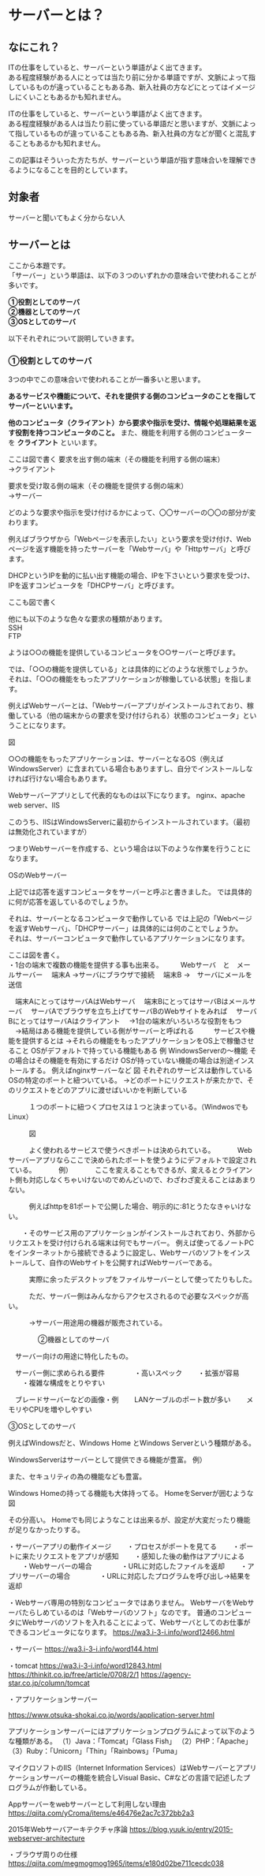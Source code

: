 
# サーバーとは？  

## なにこれ？  
ITの仕事をしていると、サーバーという単語がよく出てきます。  
ある程度経験がある人にとっては当たり前に分かる単語ですが、文脈によって指しているものが違っていることもある為、新入社員の方などにとってはイメージしにくいこともあるかも知れません。

ITの仕事をしていると、サーバーという単語がよく出てきます。  
ある程度経験がある人は当たり前に使っている単語だと思いますが、文脈によって指しているものが違っていることもある為、新入社員の方などが聞くと混乱することもあるかも知れません。

この記事はそういった方たちが、サーバーという単語が指す意味合いを理解できるようになることを目的としています。


## 対象者
サーバーと聞いてもよく分からない人


## サーバーとは
ここから本題です。  
「サーバー」という単語は、以下の３つのいずれかの意味合いで使われることが多いです。


**①役割としてのサーバ**   
**②機器としてのサーバ**  
**③OSとしてのサーバ** 

以下それぞれについて説明していきます。
  
### ①役割としてのサーバ  
3つの中でこの意味合いで使われることが一番多いと思います。

**あるサービスや機能について、それを提供する側のコンピュータのことを指してサーバーといいます。**   

**他のコンピュータ（クライアント）から要求や指示を受け、情報や処理結果を返す役割を持つコンピュータのこと。**
また、機能を利用する側のコンピューターを  **クライアント**  といいます。  


ここは図で書く
要求を出す側の端末（その機能を利用する側の端末）  
→クライアント  

要求を受け取る側の端末（その機能を提供する側の端末）  
→サーバー  


どのような要求や指示を受け付けるかによって、〇〇サーバーの〇〇の部分が変わります。  

例えばブラウザから「Webページを表示したい」という要求を受け付け、Webページを返す機能を持ったサーバーを「Webサーバ」や「Httpサーバ」と呼びます。

DHCPというIPを動的に払い出す機能の場合、IPを下さいという要求を受つけ、IPを返すコンピュータを「DHCPサーバ」と呼びます。

ここも図で書く


他にも以下のような色々な要求の種類があります。  
SSH  
FTP

ようは○○の機能を提供しているコンピュータを○○サーバーと呼びます。　　

では、「○○の機能を提供している」とは具体的にどのような状態でしょうか。  
それは、「○○の機能をもったアプリケーションが稼働している状態」を指します。  

例えばWebサーバーとは、「Webサーバーアプリがインストールされており、稼働している（他の端末からの要求を受け付けられる）状態のコンピュータ」ということになります。  

図

○○の機能をもったアプリケーションは、サーバーとなるOS（例えばWindowsServer）に含まれている場合もありますし、自分でインストールしなければ行けない場合もあります。  

Webサーバーアプリとして代表的なものは以下になります。
nginx、apache web server、IIS

このうち、IISはWindowsServerに最初からインストールされています。（最初は無効化されていますが）



つまりWebサーバーを作成する、という場合は以下のような作業を行うことになります。

OSのWebサーバー



  
上記では応答を返すコンピュータをサーバーと呼ぶと書きました。
では具体的に何が応答を返しているのでしょうか。

それは、サーバーとなるコンピュータで動作している
では上記の「Webページを返すWebサーバ」、「DHCPサーバー」は具体的には何のことでしょうか。  
それは、サーバーコンピュータで動作しているアプリケーションになります。


ここは図を書く。  
・1台の端末で複数の機能を提供する事も出来る。
　
　Webサーバ　と　メールサーバー
　端末A →サーバにブラウザで接続
　端末B →　サーバにメールを送信

　端末AにとってはサーバAはWebサーバ
　端末BにとってはサーバBはメールサーバ
　サーバAでブラウザを立ち上げてサーバBのWebサイトをみれば
　サーバBにとってはサーバAはクライアント
　→1台の端末がいろいろな役割をもつ
　→結局はある機能を提供している側がサーバーと呼ばれる
　
　
サービスや機能を提供するとは
→それらの機能をもったアプリケーションをOS上で稼働させること
OSがデフォルトで持っている機能もある
例 WindowsServerの～機能
その場合はその機能を有効にするだけ
OSが持っていない機能の場合は別途インストールする。
例えばnginxサーバーなど
図
それぞれのサービスは動作しているOSの特定のポートと紐ついている。
→どのポートにリクエストが来たかで、そのリクエストをどのアプリに渡せばいいかを判断している

　　　１つのポートに紐つくプロセスは１つと決まっている。（WindwosでもLinux）

　　　図

　　　よく使われるサービスで使うべきポートは決められている。
　　　Webサーバーアプリならここで決められたポートを使うようにデフォルトで設定されている。
　　　例）
　　　ここを変えることもできるが、変えるとクライアント側も対応しなくちゃいけないのでめんどいので、わざわざ変えることはあまりない。

　　　例えばhttpを81ポートで公開した場合、明示的に:81とうたなきゃいけない。




　　・そのサービス用のアプリケーションがインストールされており、外部からリクエストを受け付けられる端末は何でもサーバー。
例えば使ってるノートPCをインターネットから接続できるように設定し、Webサーバのソフトをインストールして、自作のWebサイトを公開すればWebサーバーである。

　　　実際に余ったデスクトップをファイルサーバーとして使ってたりもした。

　　　ただ、サーバー側はみんなからアクセスされるので必要なスペックが高い。

　　　→サーバー用途用の機器が販売されている。

　　　
　②機器としてのサーバ


　サーバー向けの用途に特化したもの。

　サーバー側に求められる要件　　
　　・高いスペック
　　・拡張が容易
　　・複雑な構成をとりやすい

　ブレードサーバーなどの画像・例
　　LANケーブルのポート数が多い
　　メモリやCPUを増やしやすい


  ③OSとしてのサーバ

  例えばWindowsだと、Windows Home とWindows Serverという種類がある。

  WindowsServerはサーバーとして提供できる機能が豊富。
  例）

  また、セキュリティの為の機能なども豊富。

  Windows Homeの持ってる機能も大体持ってる。
  HomeをServerが囲むような図

  その分高い。
  Homeでも同じようなことは出来るが、設定が大変だったり機能が足りなかったりする。



  
・サーバーアプリの動作イメージ
　　・プロセスがポートを見てる
　　・ポートに来たリクエストをアプリが感知
　　・感知した後の動作はアプリによる
　　・Webサーバーの場合
　　　　・URLに対応したファイルを返却
　　・アプリサーバーの場合
　　　　・URLに対応したプログラムを呼び出し→結果を返却


 ・Webサーバ専用の特別なコンピュータではありません。
   WebサーバをWebサーバたらしめているのは「Webサーバのソフト」なのです。
   普通のコンピュータにWebサーバのソフトを入れることによって、Webサーバとしてのお仕事ができるコンピュータになります。
   https://wa3.i-3-i.info/word12466.html


・サーバー
https://wa3.i-3-i.info/word144.html


・tomcat
https://wa3.i-3-i.info/word12843.html
https://thinkit.co.jp/free/article/0708/2/1
https://agency-star.co.jp/column/tomcat


・アプリケーションサーバー

https://www.otsuka-shokai.co.jp/words/application-server.html

アプリケーションサーバーにはアプリケーションプログラムによって以下のような種類がある。
（1）Java：「Tomcat」「Glass Fish」
（2）PHP：「Apache」
（3）Ruby：「Unicorn」「Thin」「Rainbows」「Puma」

マイクロソフトのIIS（Internet Information Services）はWebサーバーとアプリケーションサーバーの機能を統合しVisual Basic、C#などの言語で記述したプログラムが作動している。

Appサーバーをwebサーバーとして利用しない理由
https://qiita.com/yCroma/items/e46476e2ac7c372bb2a3

2015年Webサーバアーキテクチャ序論
https://blog.yuuk.io/entry/2015-webserver-architecture



・ブラウザ周りの仕様
https://qiita.com/megmogmog1965/items/e180d02be711cecdc038
